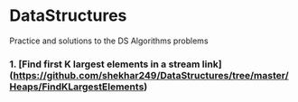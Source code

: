 # DataStructures
Practice and solutions to the DS Algorithms problems
### 1.  [Find first K largest elements in a stream link] (https://github.com/shekhar249/DataStructures/tree/master/Heaps/FindKLargestElements)
